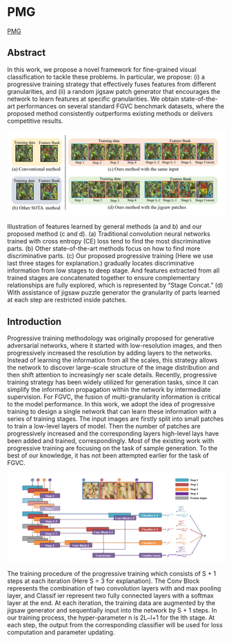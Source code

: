 # PMG

[PMG](https://arxiv.org/abs/2003.03836v3)

## Abstract
In this work, we propose a novel framework for fine-grained visual classification to tackle these problems. In particular, we propose: (i) a progressive training strategy that effectively fuses features from different granularities, and (ii) a random jigsaw patch generator that encourages the network to learn features at specific granularities. We obtain state-of-the-art performances on several standard FGVC benchmark datasets, where the proposed method consistently outperforms existing methods or delivers competitive results.

<div align=center>
<img src="https://github.com/YangYuqi317/PRIS-CV_FGVCLib/blob/main/docs/en/configs/framework/PMG_1.png?raw=true"/>
</div>

Illustration of features learned by general methods (a and b) and our proposed method (c and d). 
(a) Traditional convolution neural networks trained with cross entropy (CE) loss tend to find the most discriminative parts. 
(b) Other state-of-the-art methods focus on how to find more discriminative parts. 
(c) Our proposed progressive training (Here we use last three stages for explanation.) gradually locates discriminative information from low stages to deep stage. And features extracted from all trained stages are concatenated together to ensure complementary relationships are fully explored, which is represented by “Stage Concat.” 
(d) With assistance of jigsaw puzzle generator the granularity of parts learned at each step are restricted inside patches.

## Introduction
Progressive training methodology was originally proposed for generative adversarial networks, where it started with low-resolution images, and then progressively increased the resolution by adding layers to the networks. Instead of learning the information from all the scales, this strategy allows the network to discover large-scale structure of the image distribution and then shift attention to increasingly ner scale details. Recently, progressive training strategy has been widely utilized for generation tasks, since it can simplify the information propagation within the network by intermediate supervision. For FGVC, the fusion of multi-granularity information is critical to the model performance. In this work, we adopt the idea of progressive training to design a single network that can learn these information with a series of training stages. The input images are firstly split into small patches to train a low-level layers of model. Then the number of patches are progressively increased and the corresponding layers high-level lays have been added and trained, correspondingly. Most of the existing work with progressive training are focusing on the task of sample generation. To the best of our knowledge, it has not been attempted earlier for the task of FGVC.

<div align=center>
<img src="https://github.com/YangYuqi317/PRIS-CV_FGVCLib/blob/main/docs/en/configs/framework/PMG_2.png?raw=true"/>
</div>

The training procedure of the progressive training which consists of S + 1 steps at each iteration (Here S = 3 for explanation). The Conv Block represents the combination of two convolution layers with and max pooling layer, and Classif ier represent two fully connected layers with a softmax layer at the end. At each iteration, the training data are augmented by the jigsaw generator and sequentially input into the network by S + 1 steps. In our training process, the hyper-parameter n is 2L−l+1 for the lth stage. At each step, the output from the corresponding classifier will be used for loss computation and parameter updating.
